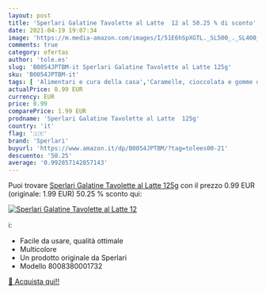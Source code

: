 ```yaml
---
layout: post
title: 'Sperlari Galatine Tavolette al Latte  12 al 50.25 % di sconto'
date: 2021-04-19 19:07:34
image: 'https://m.media-amazon.com/images/I/51E6hSpXGTL._SL500_._SL400_.jpg'
comments: true
category: ofertas
author: 'tole.es'
slug: 'B0054JPTBM-it Sperlari Galatine Tavolette al Latte 125g'
sku: 'B0054JPTBM-it'
tags: [ 'Alimentari e cura della casa','Caramelle, cioccolata e gomme da masticare','Caramello','Snack dolci e salati','sperlari', ]
actualPrice: 0.99 EUR
currency: EUR
price: 0.99
comparePrice: 1.99 EUR
prodname: 'Sperlari Galatine Tavolette al Latte  125g'
country: 'it'
flag: '🇮🇹'
brand: 'Sperlari'
buyurl: 'https://www.amazon.it/dp/B0054JPTBM/?tag=tolees00-21'
descuento: '50.25'
average: '0.992857142857143'
---
```


Puoi trovare [Sperlari Galatine Tavolette al Latte  125g](https://www.amazon.it/dp/B0054JPTBM/?tag=tolees00-21) con il prezzo 0.99 EUR (originale: 1.99 EUR) 50.25 % sconto qui:

[![Sperlari Galatine Tavolette al Latte  12](https://m.media-amazon.com/images/I/51E6hSpXGTL._SL500_._SL400_.jpg)](https://www.amazon.it/dp/B0054JPTBM/?tag=tolees00-21)

ℹ️:

- Facile da usare, qualità ottimale
- Multicolore
- Un prodotto originale da Sperlari
- Modello 8008380001732

[🛒 Acquista qui!!](https://www.amazon.it/dp/B0054JPTBM/?tag=tolees00-21)
